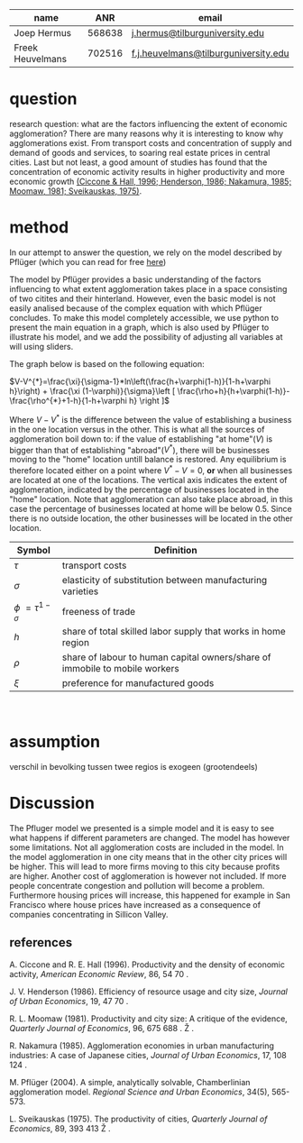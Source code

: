 |name|ANR|email|
|----|---|-----|
|Joep Hermus|568638|j.hermus@tilburguniversity.edu|
|Freek Heuvelmans|702516|f.j.heuvelmans@tilburguniversity.edu|

# question
research question: what are the factors influencing the extent of economic agglomeration?
There are many reasons why it is interesting to know why agglomerations exist. From transport costs and concentration of supply and demand of goods and services, to soaring real estate prices in central cities. Last but not least, a good amount of studies has found that the concentration of economic activity results in higher productivity and more economic growth [(Ciccone & Hall, 1996; Henderson, 1986; Nakamura, 1985; Moomaw, 1981; Sveikauskas, 1975)](#abcd).

# method
In our attempt to answer the question, we rely on the model described by Pflüger (which you can read for free [here](http://www.diw.de/documents/publikationen/73/diw_01.c.40255.de/dp339.pdf))

The model by Pflüger provides a basic understanding of the factors influencing to what extent agglomeration takes place in a space consisting of two citites and their hinterland. However, even the basic model is not easily analised because of the complex equation with which Pflüger concludes. To make this model completely accessible, we use python to present the main equation in a graph, which is also used by Pflüger to illustrate his model, and we add the possibility of adjusting all variables at will using sliders. 

The graph below is based on the following equation:

$V-V^{*}=\frac{\xi}{\sigma-1}*ln\left(\frac{h+\varphi(1-h)}{1-h+\varphi h}\right) + \frac{\xi (1-\varphi)}{\sigma}\left [ \frac{\rho+h}{h+\varphi(1-h)}-\frac{\rho^{*}+1-h}{1-h+\varphi h} \right ]$

Where $V-V^{*}$ is the difference between the value of establishing a business in the one location versus in the other. This is what all the sources of agglomeration boil down to: if the value of establishing "at home"($V$) is bigger than that of establishing "abroad"($V^{*}$), there will be businesses moving to the "home" location untill balance is restored. Any equilibrium is therefore located either on a point where $V^{*}-V=0$, **or** when all businesses are located at one of the locations. The vertical axis indicates the extent of agglomeration, indicated by the percentage of businesses located in the "home" location. Note that agglomeration can also take place abroad, in this case the percentage of businesses located at home will be below 0.5. Since there is no outside location, the other businesses will be located in the other location. 



|Symbol|Definition|
|----|---|
|$\tau$|transport costs|
|$\sigma$|elasticity of substitution between manufacturing varieties|
|$\phi$ $=\tau^{1-\sigma}$|freeness of trade|
|$h$|share of total skilled labor supply that works in home region|
|$\rho$|share of labour to human capital owners/share of immobile to mobile workers|
|$\xi$|preference for manufactured goods|

​


# assumption
verschil in bevolking tussen twee regios is exogeen (grootendeels)

# Discussion

The Pfluger model we presented is a simple model and it is easy to see what happens if different parameters are changed. The model has however some limitations. Not all agglomeration costs are included in the model. In the model agglomeration in one city means that in the other city prices will be higher. This will lead to more firms moving to this city because profits are higher. Another cost of agglomeration is however not included. If more people concentrate congestion and pollution will become a problem. Furthermore housing prices will increase, this happened for example in San Francisco where house prices have increased as a consequence of companies concentrating in Sillicon Valley.

## references
<a name="abcd"></a>

A. Ciccone and R. E. Hall (1996). Productivity and the density of economic activity, *American
Economic Review*, 86, 54 70 .

J. V. Henderson (1986). Efficiency of resource usage and city size, *Journal of Urban Economics*, 19,
47 70 .

R. L. Moomaw (1981). Productivity and city size: A critique of the evidence, *Quarterly Journal of
Economics*, 96, 675 688 . Ž .

R. Nakamura (1985). Agglomeration economies in urban manufacturing industries: A case of Japanese
cities, *Journal of Urban Economics*, 17, 108 124 .

M. Pflüger (2004). A simple, analytically solvable, Chamberlinian agglomeration model. *Regional Science and Urban Economics*, 34(5), 565-573.

L. Sveikauskas (1975). The productivity of cities, *Quarterly Journal of Economics*, 89, 393 413
Ž . 
